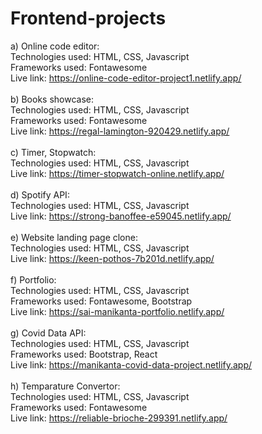 # Frontend-projects
a) Online code editor:<br>
    Technologies used: HTML, CSS, Javascript<br>
    Frameworks used: Fontawesome<br>
    Live link: https://online-code-editor-project1.netlify.app/ <br><br>
b) Books showcase:<br>
    Technologies used: HTML, CSS, Javascript<br>
    Frameworks used: Fontawesome<br>
    Live link: https://regal-lamington-920429.netlify.app/ <br><br>
c) Timer, Stopwatch:<br>
    Technologies used: HTML, CSS, Javascript<br>
    Live link: https://timer-stopwatch-online.netlify.app/ <br><br>
d) Spotify API:<br>
    Technologies used: HTML, CSS, Javascript<br>
    Live link: https://strong-banoffee-e59045.netlify.app/ <br><br>
e) Website landing page clone:<br>
    Technologies used: HTML, CSS, Javascript<br>
    Live link: https://keen-pothos-7b201d.netlify.app/ <br><br>
f) Portfolio:<br>
    Technologies used: HTML, CSS, Javascript<br>
    Frameworks used: Fontawesome, Bootstrap<br>
    Live link: https://sai-manikanta-portfolio.netlify.app/ <br><br>
g) Covid Data API:<br>
    Technologies used: HTML, CSS, Javascript<br>
    Frameworks used: Bootstrap, React<br>
    Live link: https://manikanta-covid-data-project.netlify.app/ <br><br>
h) Temparature Convertor:<br>
    Technologies used: HTML, CSS, Javascript<br>
    Frameworks used: Fontawesome<br>
    Live link: https://reliable-brioche-299391.netlify.app/ <br><br>
